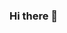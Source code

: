 ### Hi there 👋

<!--
**arjitg/arjitg** is a ✨ _special_ ✨ repository because its `README.md` (this file) appears on your GitHub profile.

Here are some ideas to get you started:

- 🔭 I’m currently working on ...
- 🌱 I’m currently learning ...
- 👯 I’m looking to collaborate on ...
- 🤔 I’m looking for help with ...
- 💬 Ask me about ...
- 📫 How to reach me: ...
- 😄 Pronouns: ...
- ⚡ Fun fact: ...
test
-->

<!--
<p align="center"> 
  Welcome! You are one of the many that have visited my profile. See the total views below <br>
  <img src="https://profile-counter.glitch.me/arjitg/count.svg" />
</p>
-->
